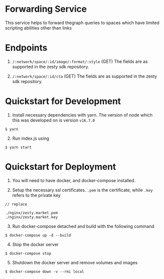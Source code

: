 # Forwarding Service
This service helps to forward thegraph queries to spaces which have limited scripting abilities other than links

# Endpoints
1. `/:network/space/:id/image/:format/:style` (GET)
The fields are as supported in the zesty sdk repository. 

1. `/:network/space/:id/cta` (GET)
The fields are as supported in the zesty sdk repository. 


# Quickstart for Development
1. Install necessary dependencies with yarn. The version of node which this was developed on is version `v16.7.0`
```shell
$ yarn
```
2. Run index.js using
```shell
$ yarn start
```

# Quickstart for Deployment
1. You will need to have docker, and docker-compose installed.

2. Setup the necessary ssl certificates. `.pem` is the certificate, while `.key` refers to the private key
```
// replace

./nginx/zesty.market.pem
./nginx/zesty.market.key
```

3. Run docker-compose detached and build with the following command
```shell
$ docker-compose up -d --build
```

4. Stop the docker server
```shell
$ docker-compose stop
```

5. Shutdown the docker server and remove volumes and images
```shell
$ docker-compose down -v --rmi local
```
